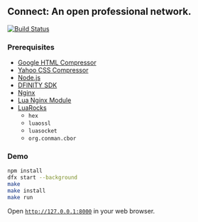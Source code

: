 ## Connect: An open professional network.

[![Build Status](https://travis-ci.org/enzoh/connect.svg?branch=master)](https://travis-ci.org/enzoh/connect?branch=master)

### Prerequisites

- [Google HTML Compressor](https://code.google.com/archive/p/htmlcompressor)
- [Yahoo CSS Compressor](https://yui.github.io/yuicompressor)
- [Node.js](https://nodejs.org/en)
- [DFINITY SDK](https://sdk.dfinity.org)
- [Nginx](https://nginx.com)
- [Lua Nginx Module](https://openresty.org/en/lua-nginx-module.html)
- [LuaRocks](https://luarocks.org)
  - `hex`
  - `luaossl`
  - `luasocket`
  - `org.conman.cbor`

### Demo

```bash
npm install
dfx start --background
make
make install
make run
```

Open [`http://127.0.0.1:8000`](http://127.0.0.1:8000) in your web browser.
